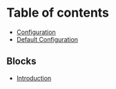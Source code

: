 # Table of contents

* [Configuration](README.md)
* [Default Configuration](default-configuration.md)

## Blocks

* [Introduction](blocks/introducation.md)
